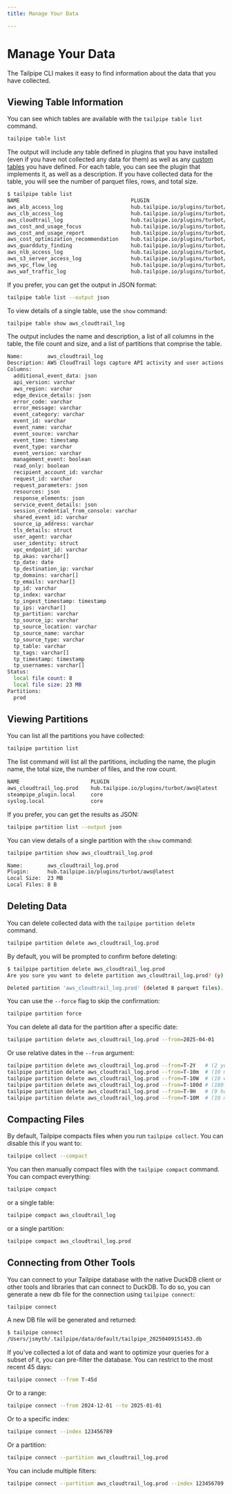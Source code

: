 ```yaml
---
title: Manage Your Data

---
```



# Manage Your Data

The Tailpipe CLI makes it easy to find information about the data that you have collected.


## Viewing Table Information

You can see which tables are available with the `tailpipe table list` command.  

```bash
tailpipe table list
```

The output will include any table defined in plugins that you have installed (even if you have not collected any data for them) as well as any [custom tables](#custom-tables) you have defined.  For each table, you can see the plugin that implements it, as well as a description.  If you have collected data for the table, you will see the number of parquet files, rows, and total size.

```bash
$ tailpipe table list
NAME                                    PLUGIN                                       LOCAL SIZE    FILES    ROWS       DESCRIPTION
aws_alb_access_log                      hub.tailpipe.io/plugins/turbot/aws@latest    -             -        -          AWS ALB access logs capture detailed information about the requests that are processed by an Application Load Balancer. This table provides a structured representation of the log data, including request and response details, client and target information, processing times, and security parameters.
aws_clb_access_log                      hub.tailpipe.io/plugins/turbot/aws@latest    -             -        -          AWS CLB access logs capture detailed information about requests processed by a Classic Load Balancer, including client information, backend responses, and SSL details.
aws_cloudtrail_log                      hub.tailpipe.io/plugins/turbot/aws@latest    23 MB         8        100,397    AWS CloudTrail logs capture API activity and user actions within your AWS account.
aws_cost_and_usage_focus                hub.tailpipe.io/plugins/turbot/aws@latest    -             -        -          AWS FOCUS 1.0 (Flexible, Optimized, and Comprehensive Usage and Savings) provides a detailed breakdown of AWS service usage and cost optimization opportunities. This table structures billing and usage data, including pricing details, commitment-based discounts, capacity reservations, and SKU-level pricing metrics. It enables cost tracking, commitment analysis, and efficient cloud financial management.
aws_cost_and_usage_report               hub.tailpipe.io/plugins/turbot/aws@latest    -             -        -          AWS Cost and Usage Reports (CUR) provide a comprehensive breakdown of AWS service costs and usage. This table offers a structured view of billing data, including service charges, account-level spending, resource consumption, discounts, and pricing details. It enables cost analysis, budget tracking, and optimization insights across AWS accounts.
aws_cost_optimization_recommendation    hub.tailpipe.io/plugins/turbot/aws@latest    -             -        -          AWS Cost Optimization Recommendations provide insights into opportunities to reduce AWS spending through various actions such as rightsizing, reserved instances, savings plans, and idle resource cleanup.
aws_guardduty_finding                   hub.tailpipe.io/plugins/turbot/aws@latest    -             -        -          AWS GuardDuty findings provide detailed security alerts about potential threats and suspicious activities detected in your AWS environment. This table captures comprehensive information about each finding, including threat details, affected resources, and severity levels to help security teams identify and respond to potential security issues.
aws_nlb_access_log                      hub.tailpipe.io/plugins/turbot/aws@latest    -             -        -          AWS NLB access logs capture detailed information about the connections that pass through a Network Load Balancer. This table provides a structured representation of the log data.
aws_s3_server_access_log                hub.tailpipe.io/plugins/turbot/aws@latest    -             -        -          AWS S3 server access logs capture detailed information about the requests that are made to a bucket. This table provides a structured representation of the log data.
aws_vpc_flow_log                        hub.tailpipe.io/plugins/turbot/aws@latest    -             -        -          AWS VPC Flow Logs capture information about IP traffic going to and from network interfaces in your VPC. This table provides detailed network traffic patterns, including source and destination IP addresses, ports, protocols, and traffic volumes, helping teams monitor network flows, troubleshoot connectivity issues, and detect security anomalies.
aws_waf_traffic_log                     hub.tailpipe.io/plugins/turbot/aws@latest    -             -        -          AWS WAF traffic logs record detailed web request data, helping analyze threats, monitor rule effectiveness, and improve security posture.

```

If you prefer, you can get the output in JSON format:
```bash
tailpipe table list --output json
```

To view details of a single table, use the `show` command:
```bash
tailpipe table show aws_cloudtrail_log
```

The output includes the name and description, a list of all columns in the table, the file count and size, and a list of partitions that comprise the table.

```bash
Name:        aws_cloudtrail_log
Description: AWS CloudTrail logs capture API activity and user actions within your AWS account.
Columns:     
  additional_event_data: json
  api_version: varchar
  aws_region: varchar
  edge_device_details: json
  error_code: varchar
  error_message: varchar
  event_category: varchar
  event_id: varchar
  event_name: varchar
  event_source: varchar
  event_time: timestamp
  event_type: varchar
  event_version: varchar
  management_event: boolean
  read_only: boolean
  recipient_account_id: varchar
  request_id: varchar
  request_parameters: json
  resources: json
  response_elements: json
  service_event_details: json
  session_credential_from_console: varchar
  shared_event_id: varchar
  source_ip_address: varchar
  tls_details: struct
  user_agent: varchar
  user_identity: struct
  vpc_endpoint_id: varchar
  tp_akas: varchar[]
  tp_date: date
  tp_destination_ip: varchar
  tp_domains: varchar[]
  tp_emails: varchar[]
  tp_id: varchar
  tp_index: varchar
  tp_ingest_timestamp: timestamp
  tp_ips: varchar[]
  tp_partition: varchar
  tp_source_ip: varchar
  tp_source_location: varchar
  tp_source_name: varchar
  tp_source_type: varchar
  tp_table: varchar
  tp_tags: varchar[]
  tp_timestamp: timestamp
  tp_usernames: varchar[]
Status:      
  local file count: 8
  local file size: 23 MB
Partitions:  
  prod

```

## Viewing Partitions

You can list all the partitions you have collected:
```bash
tailpipe partition list
```

The list command will list all the partitions, including the name, the plugin name, the total size, the number of files, and the row count.
```bash
NAME                       PLUGIN                                       LOCAL SIZE    FILES    ROWS
aws_cloudtrail_log.prod    hub.tailpipe.io/plugins/turbot/aws@latest    23 MB         8        100,397
steampipe_plugin.local     core                                         359 kB        1        15,386
syslog.local               core                                         -             -        -
```

If you prefer, you can get the results as JSON:
```bash
tailpipe partition list --output json
```

You can view details of a single partition with the `show` command:
```bash
tailpipe partition show aws_cloudtrail_log.prod 
```

```bash
Name:        aws_cloudtrail_log.prod
Plugin:      hub.tailpipe.io/plugins/turbot/aws@latest
Local Size:  23 MB
Local Files: 8 B
```

<!-- TO DO
## Viewing Formats

## Viewing Source Types
-->
## Deleting Data

You can delete collected data with the `tailpipe partition delete` command.

```bash
tailpipe partition delete aws_cloudtrail_log.prod
```

By default, you will be prompted to confirm before deleting:
```bash
$ tailpipe partition delete aws_cloudtrail_log.prod
Are you sure you want to delete partition aws_cloudtrail_log.prod? (y): y

Deleted partition 'aws_cloudtrail_log.prod' (deleted 8 parquet files).
```

You can use the `--force` flag to skip the confirmation:
```bash
tailpipe partition force 
```


<!--  I guess we didn't implement this yet???
You can delete *all partitions* for a table by using  the `*` wildcard for the partition name:
```bash
tailpipe partition delete 'aws_cloudtrail_log.*'
```

or by specifying only the table name:
```bash
tailpipe partition delete aws_cloudtrail_log
```

You can wildcard the table name to delete all partitions with the given name in all tables:
```bash
tailpipe partition delete '*.prod'
```

Or even delete all partitions in all tables:
```bash
tailpipe partition delete '*.*'
```
-->


You can delete all data for the partition after a specific date:
```bash
tailpipe partition delete aws_cloudtrail_log.prod --from=2025-04-01
```

Or use relative dates in the `--from` argument:
```bash
tailpipe partition delete aws_cloudtrail_log.prod --from=T-2Y   # (2 years ago)
tailpipe partition delete aws_cloudtrail_log.prod --from=T-10m  # (10 months ago)
tailpipe partition delete aws_cloudtrail_log.prod --from=T-10W  # (10 weeks ago)
tailpipe partition delete aws_cloudtrail_log.prod --from=T-180d # (180 days ago)
tailpipe partition delete aws_cloudtrail_log.prod --from=T-9H   # (9 hours ago)
tailpipe partition delete aws_cloudtrail_log.prod --from=T-10M  # (10 minutes ago)
```


## Compacting Files

By default, Tailpipe compacts files when you run `tailpipe collect`.  You can disable this if you want to:

```bash
tailpipe collect --compact
```

You can then manually compact files with the `tailpipe compact` command.  You can compact everything:
```bash
tailpipe compact
```

or a single table:
```bash
tailpipe compact aws_cloudtrail_log
```

or a single partition:
```bash
tailpipe compact aws_cloudtrail_log.prod
```

## Connecting from Other Tools
You can connect to your Tailpipe database with the native DuckDB client or other tools and libraries that can connect to DuckDB.  To do so, you can generate a new db file for the connection using `tailpipe connect`:

```bash
tailpipe connect
```

A new DB file will be generated and returned:
```bash
$ tailpipe connect
/Users/jsmyth/.tailpipe/data/default/tailpipe_20250409151453.db
```

If you've collected a lot of data and want to optimize your queries for a subset of it, you can pre-filter the database. You can restrict to the most recent 45 days:

```bash
tailpipe connect --from T-45d
```

Or to a range:

```bash
tailpipe connect --from 2024-12-01 --to 2025-01-01
```

Or to a specific index:
```bash
tailpipe connect --index 123456789
```

Or a partition:
```bash
tailpipe connect --partition aws_cloudtrail_log.prod
```

You can include multiple filters:
```bash
tailpipe connect --partition aws_cloudtrail_log.prod --index 123456789 --from 2024-12-01 --to 2025-01-01
```